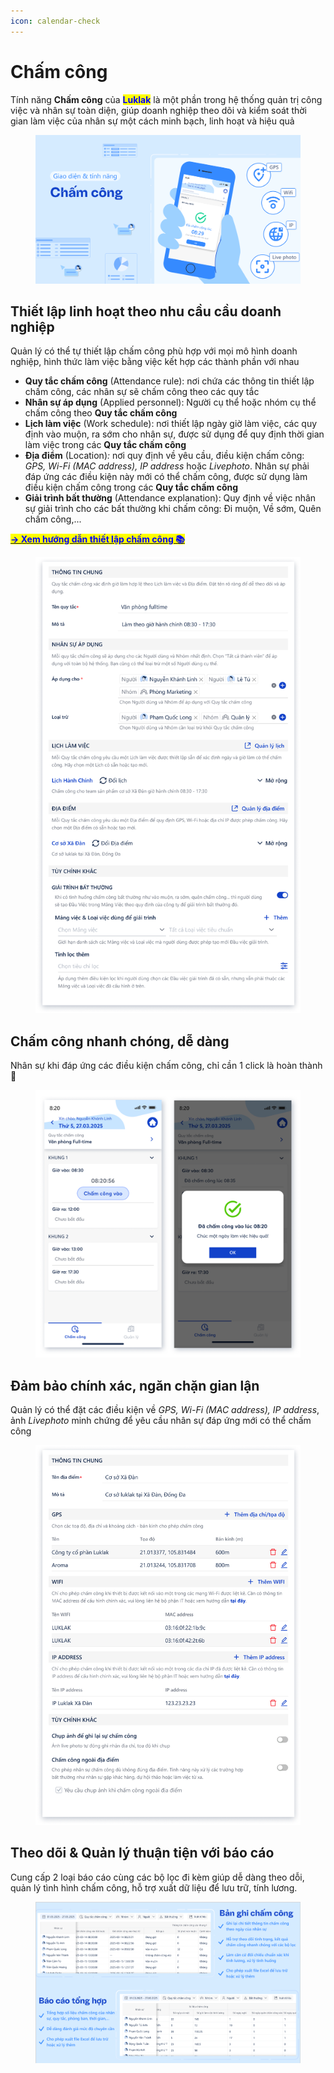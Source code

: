 ```yaml
---
icon: calendar-check
---
```


# Chấm công



Tính năng **Chấm công** của <mark style="color:blue;">**Luklak**</mark> là một phần trong hệ thống quản trị công việc và nhân sự toàn diện, giúp doanh nghiệp theo dõi và kiểm soát thời gian làm việc của nhân sự một cách minh bạch, linh hoạt và hiệu quả

<figure><img src="../../.gitbook/assets/image (36).png" alt=""><figcaption></figcaption></figure>

## **Thiết lập linh hoạt theo nhu cầu cầu doanh nghiệp**

Quản lý có thể tự thiết lập chấm công phù hợp với mọi mô hình doanh nghiệp, hình thức làm việc bằng việc kết hợp các thành phần với nhau

* **Quy tắc chấm công** (Attendance rule): nơi chứa các thông tin thiết lập chấm công, các nhân sự sẽ chấm công theo các quy tắc
* **Nhân sự áp dụng** (Applied personnel): Người cụ thể hoặc nhóm cụ thể chấm công theo **Quy tắc chấm công**
* **Lịch làm việc** (Work schedule): nơi thiết lập ngày giờ làm việc, các quy định vào muộn, ra sớm cho nhân sự, được sử dụng để quy định thời gian làm việc trong các **Quy tắc chấm công**
* **Địa điểm** (Location)_:_ nơi quy định về yêu cầu, điều kiện chấm công: _GPS, Wi-Fi (MAC address), IP address_ hoặc _Livephoto_. Nhân sự phải đáp ứng các điều kiện này mới có thể chấm công, được sử dụng làm điều kiện chấm công trong các **Quy tắc chấm công**
* **Giải trình bất thường** (Attendance explanation): Quy định về việc nhân sự giải trình cho các bất thường khi chấm công: Đi muộn, Về sớm, Quên chấm công,...

[<mark style="color:blue;">**-> Xem hướng dẫn thiết lập chấm công 📚**</mark>](../../thiet-lap-cham-cong/)

<figure><img src="../../.gitbook/assets/image (47).png" alt="" width="563"><figcaption></figcaption></figure>

## Chấm công nhanh chóng, dễ dàng

Nhân sự khi đáp ứng các điều kiện chấm công, chỉ cần 1 click là hoàn thành 🎉

<figure><img src="../../.gitbook/assets/image (50).png" alt="" width="563"><figcaption></figcaption></figure>

## Đảm bảo chính xác, ngăn chặn gian lận

Quản lý có thể đặt các điều kiện về _GPS, Wi-Fi (MAC address), IP address_, ảnh _Livephoto_ minh chứng để yêu cầu nhân sự đáp ứng mới có thể chấm công

<figure><img src="../../.gitbook/assets/image (51).png" alt="" width="563"><figcaption></figcaption></figure>

## Theo dõi & Quản lý thuận tiện với báo cáo

Cung cấp 2 loại báo cáo cùng các bộ lọc đi kèm giúp dễ dàng theo dỗi, quản lý tình hình chấm công, hỗ trợ xuất dữ liệu để lưu trữ, tính lương.

<figure><img src="../../.gitbook/assets/image (42).png" alt=""><figcaption></figcaption></figure>
